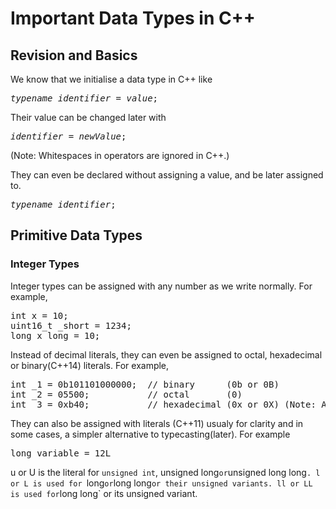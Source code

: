 # Important Data Types in C++  
## Revision and Basics  
We know that we initialise a data type in C++ like  
<pre><em>typename identifier</em> = <em>value</em>;</pre>  
Their value can be changed later with  
<pre><em>identifier </em>=<em> newValue</em>;</pre> (Note: Whitespaces in operators are ignored in C++.)  
They can even be declared without assigning a value, and be later assigned to.  
<pre><em>typename identifier</em>;</pre>  
## Primitive Data Types  
### Integer Types  
Integer types can be assigned with any number as we write normally. For example,  
<pre>int x = 10;
uint16_t _short = 1234;
long x_long = 10;</pre>  
Instead of decimal literals, they can even be assigned to octal, hexadecimal or binary(C++14) literals. For example,  
<pre>int _1 = 0b101101000000;  // binary      (0b or 0B)
int _2 = 05500;           // octal       (0)
int _3 = 0xb40;           // hexadecimal (0x or 0X) (Note: Alphabets in hexadecimal literals are case-sensitive.)</pre>  
They can also be assigned with literals (C++11) usualy for clarity and in some cases, a simpler alternative to typecasting(later). For example  
<pre>long variable = 12L</pre>  
u or U is the literal for `unsigned int`, unsigned long` or `unsigned long long`. l or L is used for `long` or `long long` or their unsigned variants. ll or LL is used for `long long` or its unsigned variant.  
